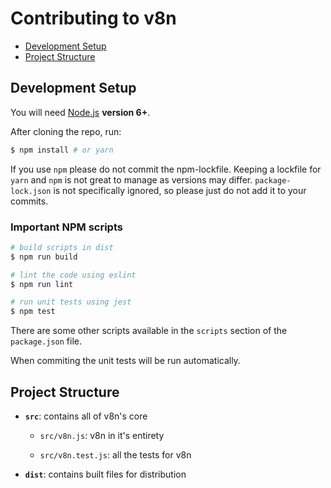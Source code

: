 # Contributing to v8n

- [Development Setup](#development-setup)
- [Project Structure](#project-structure)

## Development Setup

You will need [Node.js](http://nodejs.org) **version 6+**.

After cloning the repo, run:

``` bash
$ npm install # or yarn
```

If you use `npm` please do not commit the npm-lockfile. Keeping a lockfile for `yarn` and `npm` is not great to manage as versions may differ. ``package-lock.json`` is not specifically ignored, so please just do not add it to your commits.

### Important NPM scripts

``` bash
# build scripts in dist
$ npm run build

# lint the code using eslint
$ npm run lint

# run unit tests using jest
$ npm test
```

There are some other scripts available in the `scripts` section of the `package.json` file.

When commiting the unit tests will be run automatically.

## Project Structure

- **`src`**: contains all of v8n's core

  - `src/v8n.js`: v8n in it's entirety

  - `src/v8n.test.js`: all the tests for v8n

- **`dist`**: contains built files for distribution
